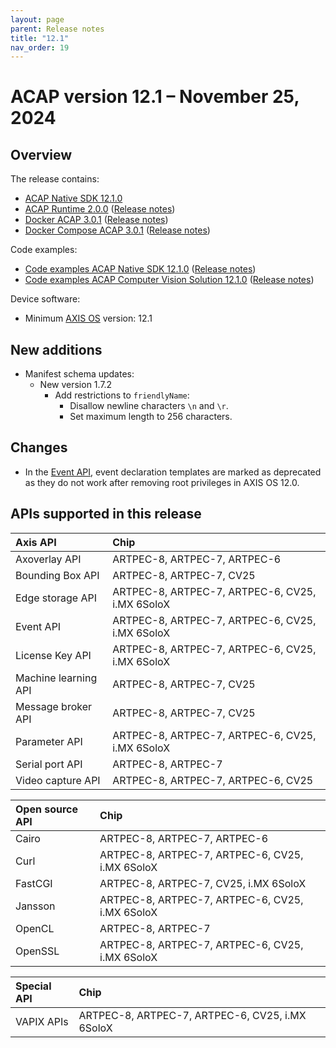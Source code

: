 ```yaml
---
layout: page
parent: Release notes
title: "12.1"
nav_order: 19
---
```


# ACAP version 12.1 – November 25, 2024

## Overview

The release contains:

- [ACAP Native SDK 12.1.0](https://github.com/AxisCommunications/acap-native-sdk/releases/tag/12.1.0)
- [ACAP Runtime 2.0.0](https://github.com/AxisCommunications/acap-runtime/tree/2.0.0)
  ([Release notes](https://github.com/AxisCommunications/acap-runtime/releases/tag/2.0.0))
- [Docker ACAP 3.0.1](https://github.com/AxisCommunications/docker-acap/tree/3.0.1)
  ([Release notes](https://github.com/AxisCommunications/docker-acap/releases/tag/3.0.1))
- [Docker Compose ACAP 3.0.1](https://github.com/AxisCommunications/docker-compose-acap/tree/3.0.1)
  ([Release notes](https://github.com/AxisCommunications/docker-compose-acap/releases/tag/3.0.1))

Code examples:

- [Code examples ACAP Native SDK 12.1.0](https://github.com/AxisCommunications/acap-native-sdk-examples/tree/12.1.0)
  ([Release notes](https://github.com/AxisCommunications/acap-native-sdk-examples/releases/tag/12.1.0))
- [Code examples ACAP Computer Vision Solution 12.1.0](https://github.com/AxisCommunications/acap-computer-vision-sdk-examples/tree/12.1.0)
  ([Release notes](https://github.com/AxisCommunications/acap-computer-vision-sdk-examples/releases/tag/12.1.0))

Device software:

- Minimum [AXIS OS](https://www.axis.com/support/device-software) version: 12.1

## New additions

- Manifest schema updates:
  - New version 1.7.2
    - Add restrictions to `friendlyName`:
      - Disallow newline characters `\n` and `\r`.
      - Set maximum length to 256 characters.

## Changes

- In the [Event API](https://axiscommunications.github.io/acap-documentation/docs/api/native-sdk-api.html#event-api), event declaration templates are marked as deprecated as they do not work after removing root privileges in AXIS OS 12.0.

## APIs supported in this release

Axis API             | Chip
:--                  | :--
Axoverlay API        | ARTPEC-8, ARTPEC-7, ARTPEC-6
Bounding Box API     | ARTPEC-8, ARTPEC-7, CV25
Edge storage API     | ARTPEC-8, ARTPEC-7, ARTPEC-6, CV25, i.MX 6SoloX
Event API            | ARTPEC-8, ARTPEC-7, ARTPEC-6, CV25, i.MX 6SoloX
License Key API      | ARTPEC-8, ARTPEC-7, ARTPEC-6, CV25, i.MX 6SoloX
Machine learning API | ARTPEC-8, ARTPEC-7, CV25
Message broker API   | ARTPEC-8, ARTPEC-7, CV25
Parameter API        | ARTPEC-8, ARTPEC-7, ARTPEC-6, CV25, i.MX 6SoloX
Serial port API      | ARTPEC-8, ARTPEC-7
Video capture API    | ARTPEC-8, ARTPEC-7, ARTPEC-6, CV25

Open source API      | Chip
:--                  | :--
Cairo                | ARTPEC-8, ARTPEC-7, ARTPEC-6
Curl                 | ARTPEC-8, ARTPEC-7, ARTPEC-6, CV25, i.MX 6SoloX
FastCGI              | ARTPEC-8, ARTPEC-7, CV25, i.MX 6SoloX
Jansson              | ARTPEC-8, ARTPEC-7, ARTPEC-6, CV25, i.MX 6SoloX
OpenCL               | ARTPEC-8, ARTPEC-7
OpenSSL              | ARTPEC-8, ARTPEC-7, ARTPEC-6, CV25, i.MX 6SoloX

Special API          | Chip
:--                  | :--
VAPIX APIs           | ARTPEC-8, ARTPEC-7, ARTPEC-6, CV25, i.MX 6SoloX
